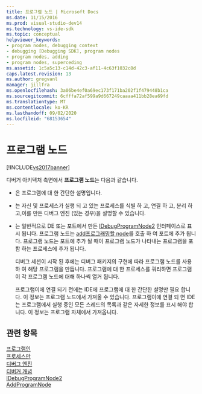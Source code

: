 ```yaml
---
title: 프로그램 노드 | Microsoft Docs
ms.date: 11/15/2016
ms.prod: visual-studio-dev14
ms.technology: vs-ide-sdk
ms.topic: conceptual
helpviewer_keywords:
- program nodes, debugging context
- debugging [Debugging SDK], program nodes
- program nodes, adding
- program nodes, superceding
ms.assetid: 1c5a5c13-c14d-42c3-af11-4c63f1032c8d
caps.latest.revision: 13
ms.author: gregvanl
manager: jillfra
ms.openlocfilehash: 3a06be4ef0a69ec173f171ba202f1f479448b1ca
ms.sourcegitcommit: 6cfffa72af599a9d667249caaaa411bb28ea69fd
ms.translationtype: MT
ms.contentlocale: ko-KR
ms.lasthandoff: 09/02/2020
ms.locfileid: "68153654"
---
```

# <a name="program-nodes"></a>프로그램 노드
[!INCLUDE[vs2017banner](../../includes/vs2017banner.md)]

디버거 아키텍처 측면에서 **프로그램 노드**는 다음과 같습니다.  
  
- 은 프로그램에 대 한 간단한 설명입니다.  
  
- 는 자신 및 프로세스가 실행 되 고 있는 프로세스를 식별 하 고, 연결 하 고, 분리 하 고,이를 만든 디버그 엔진 (있는 경우)을 설명할 수 있습니다.  
  
- 는 일반적으로 DE 또는 포트에서 만든 [IDebugProgramNode2](../../extensibility/debugger/reference/idebugprogramnode2.md) 인터페이스로 표시 됩니다. 프로그램 노드는 [add프로그래밍할 node](../../extensibility/debugger/reference/idebugportnotify2-addprogramnode.md)를 호출 하 여 포트에 추가 됩니다. 프로그램 노드는 포트에 추가 될 때이 프로그램 노드가 나타내는 프로그램을 포함 하는 프로세스에 추가 됩니다.  
  
  디버그 세션이 시작 된 후에는 디버그 패키지의 구현에 따라 프로그램 노드를 사용 하 여 해당 프로그램을 만듭니다. 프로그램에 대 한 프로세스를 쿼리하면 프로그램이 각 프로그램 노드에 대해 하나씩 열거 됩니다.  
  
  프로그램이에 연결 되기 전에는 IDE에 프로그램에 대 한 간단한 설명만 필요 합니다. 이 정보는 프로그램 노드에서 가져올 수 있습니다. 프로그램이에 연결 되 면 IDE는 프로그램에서 실행 중인 모든 스레드의 목록과 같은 자세한 정보를 표시 해야 합니다. 이 정보는 프로그램 자체에서 가져옵니다.  
  
## <a name="see-also"></a>관련 항목  
 [프로그램인](../../extensibility/debugger/programs.md)   
 [프로세스만](../../extensibility/debugger/processes.md)   
 [디버그 엔진](../../extensibility/debugger/debug-engine.md)   
 [디버거 개념](../../extensibility/debugger/debugger-concepts.md)   
 [IDebugProgramNode2](../../extensibility/debugger/reference/idebugprogramnode2.md)   
 [AddProgramNode](../../extensibility/debugger/reference/idebugportnotify2-addprogramnode.md)
